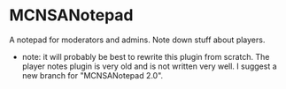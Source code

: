MCNSANotepad
================

A notepad for moderators and admins. Note down stuff about players.

* note: it will probably be best to rewrite this plugin from scratch. The player notes plugin is very old and is not written very well. I suggest a new branch for "MCNSANotepad 2.0".
